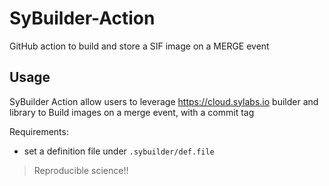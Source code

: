 # SyBuilder-Action
GitHub action to build and store a SIF image on a MERGE event

## Usage

SyBuilder Action allow users to leverage  https://cloud.sylabs.io builder and library to
Build images on a merge event, with a commit tag

Requirements:
 - set a definition file under `.sybuilder/def.file`


> Reproducible science!!
